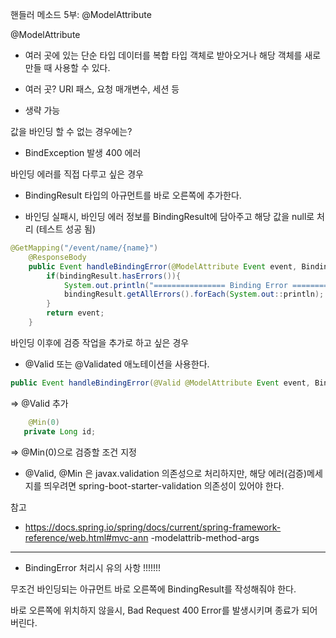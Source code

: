 핸들러 메소드 5부: @ModelAttribute

@ModelAttribute

- 여러 곳에 있는 단순 타입 데이터를 복합 타입 객체로 받아오거나 해당 객체를 새로 만들
때 사용할 수 있다.

- 여러 곳? URI 패스, 요청 매개변수, 세션 등 

- 생략 가능

값을 바인딩 할 수 없는 경우에는? 

- BindException 발생 400 에러

바인딩 에러를 직접 다루고 싶은 경우

- BindingResult 타입의 아규먼트를 바로 오른쪽에 추가한다.

- 바인딩 실패시, 바인딩 에러 정보를 BindingResult에 담아주고 해당 값을 null로 처리 (테스트 성공 됨) 

```java
@GetMapping("/event/name/{name}")
    @ResponseBody
    public Event handleBindingError(@ModelAttribute Event event, BindingResult bindingResult){
        if(bindingResult.hasErrors()){
            System.out.println("================ Binding Error ==================");
            bindingResult.getAllErrors().forEach(System.out::println);
        }
        return event;
    }
```

바인딩 이후에 검증 작업을 추가로 하고 싶은 경우

- @Valid 또는 @Validated 애노테이션을 사용한다.

```java
public Event handleBindingError(@Valid @ModelAttribute Event event, BindingResult bindingResult){
```
=> @Valid 추가


```java
	@Min(0)
   private Long id;
```   

=> @Min(0)으로 검증할 조건 지정

+ @Valid, @Min 은 javax.validation 의존성으로 처리하지만, 해당 에러(검증)메세지를 띄우려면 spring-boot-starter-validation 의존성이 있어야 한다.


참고

- https://docs.spring.io/spring/docs/current/spring-framework-reference/web.html#mvc-ann -modelattrib-method-args

--- 

+ BindingError 처리시 유의 사항 !!!!!!!

무조건 바인딩되는 아규먼트 바로 오른쪽에 BindingResult를 작성해줘야 한다.

바로 오른쪽에 위치하지 않을시, Bad Request 400 Error를 발생시키며 종료가 되어 버린다.
